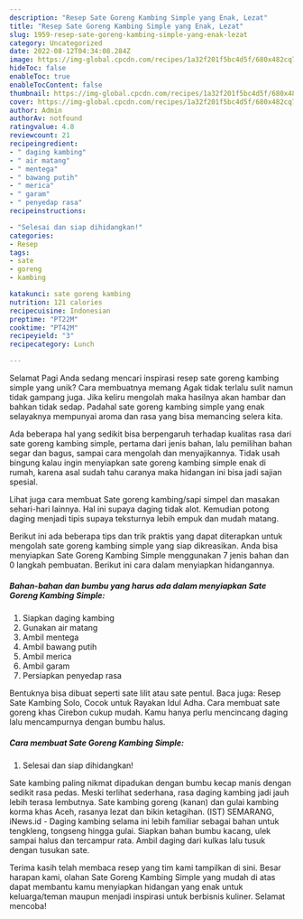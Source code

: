```yaml
---
description: "Resep Sate Goreng Kambing Simple yang Enak, Lezat"
title: "Resep Sate Goreng Kambing Simple yang Enak, Lezat"
slug: 1959-resep-sate-goreng-kambing-simple-yang-enak-lezat
category: Uncategorized
date: 2022-08-12T04:34:08.284Z
image: https://img-global.cpcdn.com/recipes/1a32f201f5bc4d5f/680x482cq70/sate-goreng-kambing-simple-foto-resep-utama.jpg
hideToc: false
enableToc: true
enableTocContent: false
thumbnail: https://img-global.cpcdn.com/recipes/1a32f201f5bc4d5f/680x482cq70/sate-goreng-kambing-simple-foto-resep-utama.jpg
cover: https://img-global.cpcdn.com/recipes/1a32f201f5bc4d5f/680x482cq70/sate-goreng-kambing-simple-foto-resep-utama.jpg
author: Admin
authorAv: notfound
ratingvalue: 4.8
reviewcount: 21
recipeingredient:
- " daging kambing"
- " air matang"
- " mentega"
- " bawang putih"
- " merica"
- " garam"
- " penyedap rasa"
recipeinstructions:

- "Selesai dan siap dihidangkan!"
categories:
- Resep
tags:
- sate
- goreng
- kambing

katakunci: sate goreng kambing 
nutrition: 121 calories
recipecuisine: Indonesian
preptime: "PT22M"
cooktime: "PT42M"
recipeyield: "3"
recipecategory: Lunch

---
```



Selamat Pagi Anda sedang mencari inspirasi resep sate goreng kambing simple yang unik? Cara membuatnya memang Agak tidak terlalu sulit namun tidak gampang juga. Jika keliru mengolah maka hasilnya akan hambar dan bahkan tidak sedap. Padahal sate goreng kambing simple yang enak selayaknya mempunyai aroma dan rasa yang bisa memancing selera kita.


Ada beberapa hal yang sedikit bisa berpengaruh terhadap kualitas rasa dari sate goreng kambing simple, pertama dari jenis bahan, lalu pemilihan bahan segar dan bagus, sampai cara mengolah dan menyajikannya. Tidak usah bingung kalau ingin menyiapkan sate goreng kambing simple enak di rumah, karena asal sudah tahu caranya maka hidangan ini bisa jadi sajian spesial.

Lihat juga cara membuat Sate goreng kambing/sapi simpel dan masakan sehari-hari lainnya. Hal ini supaya daging tidak alot. Kemudian potong daging menjadi tipis supaya teksturnya lebih empuk dan mudah matang.


Berikut ini ada beberapa tips dan trik praktis yang dapat diterapkan untuk mengolah sate goreng kambing simple yang siap dikreasikan. Anda bisa menyiapkan Sate Goreng Kambing Simple menggunakan 7 jenis bahan dan 0 langkah pembuatan. Berikut ini cara dalam menyiapkan hidangannya.

<!--inarticleads1-->

##### Bahan-bahan dan bumbu yang harus ada dalam menyiapkan Sate Goreng Kambing Simple:

1. Siapkan  daging kambing
1. Gunakan  air matang
1. Ambil  mentega
1. Ambil  bawang putih
1. Ambil  merica
1. Ambil  garam
1. Persiapkan  penyedap rasa


Bentuknya bisa dibuat seperti sate lilit atau sate pentul. Baca juga: Resep Sate Kambing Solo, Cocok untuk Rayakan Idul Adha. Cara membuat sate goreng khas Cirebon cukup mudah. Kamu hanya perlu mencincang daging lalu mencampurnya dengan bumbu halus. 

<!--inarticleads2-->

##### Cara membuat Sate Goreng Kambing Simple:


1. Selesai dan siap dihidangkan!

Sate kambing paling nikmat dipadukan dengan bumbu kecap manis dengan sedikit rasa pedas. Meski terlihat sederhana, rasa daging kambing jadi jauh lebih terasa lembutnya. Sate kambing goreng (kanan) dan gulai kambing korma khas Aceh, rasanya lezat dan bikin ketagihan. (IST) SEMARANG, iNews.id - Daging kambing selama ini lebih familiar sebagai bahan untuk tengkleng, tongseng hingga gulai. Siapkan bahan bumbu kacang, ulek sampai halus dan tercampur rata. Ambil daging dari kulkas lalu tusuk dengan tusukan sate. 

Terima kasih telah membaca resep yang tim kami tampilkan di sini. Besar harapan kami, olahan Sate Goreng Kambing Simple yang mudah di atas dapat membantu kamu menyiapkan hidangan yang enak untuk keluarga/teman maupun menjadi inspirasi untuk berbisnis kuliner. Selamat mencoba!
